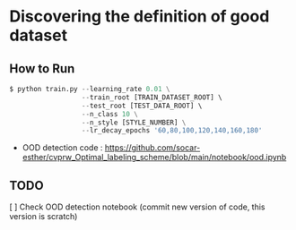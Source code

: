 # Discovering the definition of good dataset

## How to Run
```python
$ python train.py --learning_rate 0.01 \
                  --train_root [TRAIN_DATASET_ROOT] \ 
                  --test_root [TEST_DATA_ROOT] \ 
                  --n_class 10 \
                  --n_style [STYLE_NUMBER] \
                  --lr_decay_epochs '60,80,100,120,140,160,180'
```
- OOD detection code : https://github.com/socar-esther/cvprw_Optimal_labeling_scheme/blob/main/notebook/ood.ipynb



## TODO
[ ] Check OOD detection notebook (commit new version of code, this version is scratch)


